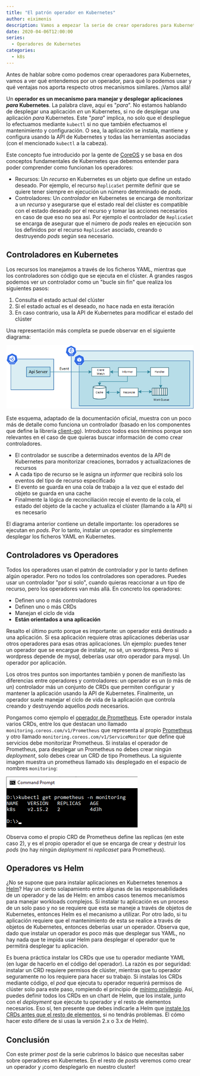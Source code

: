 ```yaml
---
title: "El patrón operador en Kubernetes"
author: eiximenis
description: Vamos a empezar la serie de crear operadores para Kubernetes. En este primer post vamos a estudiar qué es un operador de Kubernetes, y qué usos tiene.
date: 2020-04-06T12:00:00
series:
  - Operadores de Kubernetes
categories:
  - k8s
---
```


Antes de hablar sobre como podemos crear operaadores para Kubernetes, vamos a ver qué entendemos por un operador, para qué lo podemos usar y qué ventajas nos aporta respecto otros mecanismos similares. ¡Vamos allá!

Un **operador es un mecanismo para manejar y desplegar aplicaciones _para_ Kubernetes**. La palabra clave, aquí es "_para_". No estamos hablando de desplegar una aplicación _en_ un Kubernetes, si no de desplegar una aplicación _para_ Kubernetes. Este "_para_" implica, no solo que el despliegue lo efectuamos mediante `kubectl` si no que también efectuamos el mantenimiento y configuración. O sea, la aplicación se instala, mantiene y configura usando la API de Kubernetes y todas las herramientas asociadas (con el mencionado `kubectl` a la cabeza).

Este concepto fue introducido por la gente de [CoreOS](https://coreos.com/) y se basa en dos conceptos fundamentales de Kubernetes que debemos entender para poder comprender como funcionan los operadores:

* Recursos: Un _recurso_ en Kubernetes es un objeto que define un estado deseado. Por ejemplo, el recurso `ReplicaSet` permite definir que se quiere tener siempre en ejecución un número determinado de _pods_.
* Controladores: Un _controlador_ en Kubernetes se encarga de monitorizar a un _recurso_ y asegurarse que el estado real del clúster es compatible con el estado deseado por el recurso y tomar las acciones necesarios en caso de que eso no sea así. Por ejemplo el controlador de `ReplicaSet` se encarga de asegurar que el número de _pods_ reales en ejecución son los definidos por el recurso `ReplicaSet` asociado, creando o destruyendo _pods_ según sea necesario.

## Controladores en Kubernetes

Los recursos los manejamos a través de los ficheros YAML, mientras que los controladores son código que se ejecuta en el clúster. A grandes rasgos podemos ver un controlador como un "bucle sin fin" que realiza los siguientes pasos:

1. Consulta el estado actual del clúster
2. Si el estado actual es el deseado, no hace nada en esta iteración
3. En caso contrario, usa la API de Kubernetes para modificar el estado del clúster

Una representación más completa se puede observar en el siguiente diagrama:

![Esquema de un operador](/images/posts/2020-04-06-operator-diagram.png)

Este esquema, adaptado de la documentación oficial, muestra con un poco más de detalle como funciona un controlador (basado en los componentes que define la librería [client-go](https://github.com/kubernetes/client-go)). Introduzco todos esos términos porque son relevantes en el caso de que quieras buscar información de como crear controladores.

* El controlador se suscribe a determinados eventos de la API de Kubernetes para monitorizar creaciones, borrados y actualizaciones de recursos
* A cada tipo de recurso se le asigna un _informer_ que recibirá solo los eventos del tipo de recurso especificado
* El evento se guarda en una cola de trabajo a la vez que el estado del objeto se guarda en una cache
* Finalmente la lógica de reconciliación recoje el evento de la cola, el estado del objeto de la cache y actualiza el clúster (llamando a la API) si es necesario

El diagrama anterior contiene un detalle importante: los operadores se ejecutan en _pods_. Por lo tanto, instalar un operador es simplemente desplegar los ficheros YAML en Kubernetes.

## Controladores vs Operadores

Todos los operadores usan el patrón de controlador y por lo tanto definen algún operador. Pero no todos los controladores son operadores. Puedes usar un controlador "por si solo", cuando quieras reaccionar a un tipo de recurso, pero los operadores van más allá. En concreto los operadores:

* Definen uno o más controladores
* Definen uno o más CRDs
* Manejan el ciclo de vida
* **Están orientados a una aplicación**

Resalto el último punto porque es importante: un operador está destinado a una aplicación. Si esa aplicación requiere otras aplicaciones deberías usar otros operadores para esas otras aplicaciones. Un ejemplo: puedes tener un operador que se encargue de instalar, no sé, un wordpress. Pero si wordpress depende de mysql, deberías usar otro operador para mysql. Un operador por aplicación.

Los otros tres puntos son importantes también y ponen de manifiesto las diferencias entre operadores y controladores: un operador es un (o más de un) controlador más un conjunto de CRDs que permiten configurar y mantener la aplicación usando la API de Kubernetes. Finalmente, un operador suele manejar el ciclo de vida de la aplicación que controla creando y destruyendo aquellos _pods_ necesarios.

Pongamos como ejemplo el [operador de Prometheus](https://github.com/coreos/prometheus-operator). Este operador instala varios CRDs, entre los que destacan uno llamado `monitoring.coreos.com/v1/Prometheus` que representa al propio [Prometheus](https://prometheus.io/) y otro llamado `monitoring.coreos.com/v1/ServiceMonitor` que define qué servicios debe monitorizar Prometheus. Si instalas el operador de Prometheus, para desplegar un Prometheus no debes crear ningún _deployment_, solo debes crear un CRD de tipo Prometheus. La siguiente imagen muestra un prometheus llamado `k8s` desplegado en el espacio de nombres `monitoring`:

![Salida del comando kubectl get prometheus](/images/posts/2020-04-06-kubectl-get-prometheus.png)

Observa como el propio CRD de Prometheus define las replicas (en este caso 2), y es el propio operador el que se encarga de crear y destruir los _pods_ (no hay ningún _deployment_ ni _replicaset_ para Prometheus).

## Operadores vs Helm

¿No se supone que para instalar aplicaciones en Kubernetes tenemos a [Helm](https://helm.sh/)? Hay un cierto solapamiento entre algunas de las responsabilidades de un operador y de las de Helm: en ambos casos tenemos mecanismos para manejar workloads complejos. Si instalar tu aplicación es un proceso de un solo paso y no se requiere que esta se maneje a través de objetos de Kubernetes, entonces Helm es el mecanismo a utilizar. Por otro lado, si tu aplicación requiere que el mantenimiento de esta se realice a través de objetos de Kubernetes, entonces deberías usar un operador. Observa que, dado que instalar un operador es poco más que desplegar sus YAML, no hay nada que te impida usar Helm para desplegar el operador que te permitirá desplegar tu aplicación.

Es buena práctica instalar los CRDs que use tu operador mediante YAML (en lugar de hacerlo en el código del operador). La razón es por seguridad: instalar un CRD requiere permisos de clúster, mientras que tu operador seguramente no los requiere para hacer su trabajo. Si instalas los CRDs mediante código, el _pod_ que ejecuta tu operador requerirá permisos de clúster solo para este paso, rompiendo el principio de [mínimo privilegio](https://es.wikipedia.org/wiki/Principio_de_m%C3%ADnimo_privilegio). Así, puedes definir todos los CRDs en un chart de Helm, que los instale, junto con el _deployment_ que ejecute tu operador y el resto de elementos necesarios. Eso sí, ten presente que debes indicarle a Helm que [instale los CRDs antes que el resto de elementos](https://helm.sh/docs/chart_best_practices/custom_resource_definitions/), si no tendrás problemas. El cómo hacer esto difiere de si usas la versión 2.x o 3.x de Helm).

## Conclusión

Con este primer _post_ de la serie cubrimos lo básico que necesitas saber sobre operadores en Kubernetes. En el resto de _posts_ veremos como crear un operador y ¡como desplegarlo en nuestro cluster!






